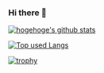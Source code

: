 ### Hi there 👋

<!--
**kento-yoshidu/kento-yoshidu** is a ✨ _special_ ✨ repository because its `README.md` (this file) appears on your GitHub profile.

Here are some ideas to get you started:

- 🔭 I’m currently working on ...
- 🌱 I’m currently learning ...
- 👯 I’m looking to collaborate on ...
- 🤔 I’m looking for help with ...
- 💬 Ask me about ...
- 📫 How to reach me: ...
- 😄 Pronouns: ...
- ⚡ Fun fact: ...
-->

<!-- リポジトリステータス -->
[![hogehoge's github stats](https://github-readme-stats.vercel.app/api?username=kento-yoshidu&hide=contribs&count_private=true&show_icons=true&theme=tokyonight)](https://github.com/kento-yoshidu/)

<!-- ソースコード統計 -->
[![Top used Langs](https://github-readme-stats.vercel.app/api/top-langs/?username=kento-yoshidu&layout=compact&theme=tokyonight)](https://github.com/kento-yoshidu/)

[![trophy](https://github-profile-trophy.vercel.app/?username=kento-yoshidu)](https://github.com/ryo-ma/github-profile-trophy)
